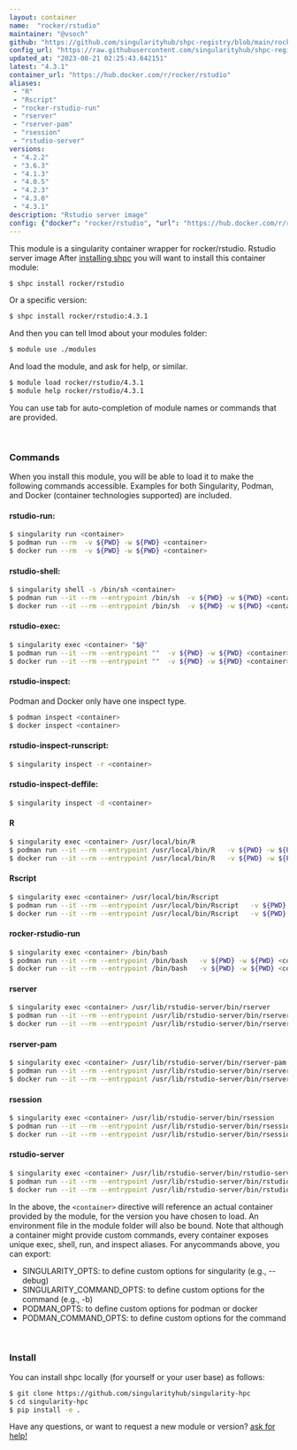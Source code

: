 ```yaml
---
layout: container
name:  "rocker/rstudio"
maintainer: "@vsoch"
github: "https://github.com/singularityhub/shpc-registry/blob/main/rocker/rstudio/container.yaml"
config_url: "https://raw.githubusercontent.com/singularityhub/shpc-registry/main/rocker/rstudio/container.yaml"
updated_at: "2023-08-21 02:25:43.642151"
latest: "4.3.1"
container_url: "https://hub.docker.com/r/rocker/rstudio"
aliases:
 - "R"
 - "Rscript"
 - "rocker-rstudio-run"
 - "rserver"
 - "rserver-pam"
 - "rsession"
 - "rstudio-server"
versions:
 - "4.2.2"
 - "3.6.3"
 - "4.1.3"
 - "4.0.5"
 - "4.2.3"
 - "4.3.0"
 - "4.3.1"
description: "Rstudio server image"
config: {"docker": "rocker/rstudio", "url": "https://hub.docker.com/r/rocker/rstudio", "maintainer": "@vsoch", "description": "Rstudio server image", "latest": {"4.3.1": "sha256:74cd0a76855cb1065dd04293df990e7f8003db2e97c2f0cc740062d445d9fcf4"}, "tags": {"4.2.2": "sha256:1214fde951efaaa6e22bc5feb779ee95f2b597d608b4566bc5bc1d5b495abf8c", "3.6.3": "sha256:a2014be0cc26059c3f7fbbef66b25599b7c8871f880caac12037f9a142f60b81", "4.1.3": "sha256:a5a849473d2f6eb53659cd63877b053a7aa03a7a9eda5635ebd6f04badcf9de9", "4.0.5": "sha256:415b00009d6094251e3e4e02067d194720fcb787894d0b0b9a2760c885bc0eea", "4.2.3": "sha256:1b3aeee8b799b95a8cb2b2913d552fd1cb6a7bae38626c50012ef8ec7563ec10", "4.3.0": "sha256:4b1eb6f5d73508158490594c4556aa08f08948d7a7f8b8975f23f8851129082e", "4.3.1": "sha256:74cd0a76855cb1065dd04293df990e7f8003db2e97c2f0cc740062d445d9fcf4"}, "filter": ["^[0-9]+[.][0-9]+[.][0-9]+$"], "aliases": {"R": "/usr/local/bin/R", "Rscript": "/usr/local/bin/Rscript", "rocker-rstudio-run": "/bin/bash", "rserver": "/usr/lib/rstudio-server/bin/rserver", "rserver-pam": "/usr/lib/rstudio-server/bin/rserver-pam", "rsession": "/usr/lib/rstudio-server/bin/rsession", "rstudio-server": "/usr/lib/rstudio-server/bin/rstudio-server"}}
---
```


This module is a singularity container wrapper for rocker/rstudio.
Rstudio server image
After [installing shpc](#install) you will want to install this container module:


```bash
$ shpc install rocker/rstudio
```

Or a specific version:

```bash
$ shpc install rocker/rstudio:4.3.1
```

And then you can tell lmod about your modules folder:

```bash
$ module use ./modules
```

And load the module, and ask for help, or similar.

```bash
$ module load rocker/rstudio/4.3.1
$ module help rocker/rstudio/4.3.1
```

You can use tab for auto-completion of module names or commands that are provided.

<br>

### Commands

When you install this module, you will be able to load it to make the following commands accessible.
Examples for both Singularity, Podman, and Docker (container technologies supported) are included.

#### rstudio-run:

```bash
$ singularity run <container>
$ podman run --rm  -v ${PWD} -w ${PWD} <container>
$ docker run --rm  -v ${PWD} -w ${PWD} <container>
```

#### rstudio-shell:

```bash
$ singularity shell -s /bin/sh <container>
$ podman run --it --rm --entrypoint /bin/sh  -v ${PWD} -w ${PWD} <container>
$ docker run --it --rm --entrypoint /bin/sh  -v ${PWD} -w ${PWD} <container>
```

#### rstudio-exec:

```bash
$ singularity exec <container> "$@"
$ podman run --it --rm --entrypoint ""  -v ${PWD} -w ${PWD} <container> "$@"
$ docker run --it --rm --entrypoint ""  -v ${PWD} -w ${PWD} <container> "$@"
```

#### rstudio-inspect:

Podman and Docker only have one inspect type.

```bash
$ podman inspect <container>
$ docker inspect <container>
```

#### rstudio-inspect-runscript:

```bash
$ singularity inspect -r <container>
```

#### rstudio-inspect-deffile:

```bash
$ singularity inspect -d <container>
```


#### R

```bash
$ singularity exec <container> /usr/local/bin/R
$ podman run --it --rm --entrypoint /usr/local/bin/R   -v ${PWD} -w ${PWD} <container> -c " $@"
$ docker run --it --rm --entrypoint /usr/local/bin/R   -v ${PWD} -w ${PWD} <container> -c " $@"
```


#### Rscript

```bash
$ singularity exec <container> /usr/local/bin/Rscript
$ podman run --it --rm --entrypoint /usr/local/bin/Rscript   -v ${PWD} -w ${PWD} <container> -c " $@"
$ docker run --it --rm --entrypoint /usr/local/bin/Rscript   -v ${PWD} -w ${PWD} <container> -c " $@"
```


#### rocker-rstudio-run

```bash
$ singularity exec <container> /bin/bash
$ podman run --it --rm --entrypoint /bin/bash   -v ${PWD} -w ${PWD} <container> -c " $@"
$ docker run --it --rm --entrypoint /bin/bash   -v ${PWD} -w ${PWD} <container> -c " $@"
```


#### rserver

```bash
$ singularity exec <container> /usr/lib/rstudio-server/bin/rserver
$ podman run --it --rm --entrypoint /usr/lib/rstudio-server/bin/rserver   -v ${PWD} -w ${PWD} <container> -c " $@"
$ docker run --it --rm --entrypoint /usr/lib/rstudio-server/bin/rserver   -v ${PWD} -w ${PWD} <container> -c " $@"
```


#### rserver-pam

```bash
$ singularity exec <container> /usr/lib/rstudio-server/bin/rserver-pam
$ podman run --it --rm --entrypoint /usr/lib/rstudio-server/bin/rserver-pam   -v ${PWD} -w ${PWD} <container> -c " $@"
$ docker run --it --rm --entrypoint /usr/lib/rstudio-server/bin/rserver-pam   -v ${PWD} -w ${PWD} <container> -c " $@"
```


#### rsession

```bash
$ singularity exec <container> /usr/lib/rstudio-server/bin/rsession
$ podman run --it --rm --entrypoint /usr/lib/rstudio-server/bin/rsession   -v ${PWD} -w ${PWD} <container> -c " $@"
$ docker run --it --rm --entrypoint /usr/lib/rstudio-server/bin/rsession   -v ${PWD} -w ${PWD} <container> -c " $@"
```


#### rstudio-server

```bash
$ singularity exec <container> /usr/lib/rstudio-server/bin/rstudio-server
$ podman run --it --rm --entrypoint /usr/lib/rstudio-server/bin/rstudio-server   -v ${PWD} -w ${PWD} <container> -c " $@"
$ docker run --it --rm --entrypoint /usr/lib/rstudio-server/bin/rstudio-server   -v ${PWD} -w ${PWD} <container> -c " $@"
```



In the above, the `<container>` directive will reference an actual container provided
by the module, for the version you have chosen to load. An environment file in the
module folder will also be bound. Note that although a container
might provide custom commands, every container exposes unique exec, shell, run, and
inspect aliases. For anycommands above, you can export:

 - SINGULARITY_OPTS: to define custom options for singularity (e.g., --debug)
 - SINGULARITY_COMMAND_OPTS: to define custom options for the command (e.g., -b)
 - PODMAN_OPTS: to define custom options for podman or docker
 - PODMAN_COMMAND_OPTS: to define custom options for the command

<br>

### Install

You can install shpc locally (for yourself or your user base) as follows:

```bash
$ git clone https://github.com/singularityhub/singularity-hpc
$ cd singularity-hpc
$ pip install -e .
```

Have any questions, or want to request a new module or version? [ask for help!](https://github.com/singularityhub/singularity-hpc/issues)
